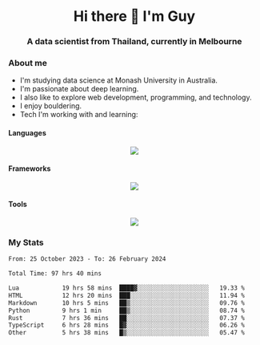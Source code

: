 <h1 align="center">Hi there 👋 I'm Guy</h1>
<h3 align="center">A data scientist from Thailand, currently in Melbourne</h3>

### About me

- I'm studying data science at Monash University in Australia.
- I'm passionate about deep learning.
- I also like to explore web development, programming, and technology.
- I enjoy bouldering.
- Tech I'm working with and learning:

#### Languages

<div align="center">
    <img src="https://skillicons.dev/icons?i=py,ts,js,html,css,rust" />
</div>

#### Frameworks

<div align="center">
    <img src="https://skillicons.dev/icons?i=pytorch,tensorflow,fastapi,react" /><br>
</div>

#### Tools

<div align="center">
    <img src="https://skillicons.dev/icons?i=postgres,redis,docker" /><br>
</div>

### My Stats

<!--START_SECTION:waka-->

```txt
From: 25 October 2023 - To: 26 February 2024

Total Time: 97 hrs 40 mins

Lua            19 hrs 58 mins  ████▓░░░░░░░░░░░░░░░░░░░░   19.33 %
HTML           12 hrs 20 mins  ███░░░░░░░░░░░░░░░░░░░░░░   11.94 %
Markdown       10 hrs 5 mins   ██▒░░░░░░░░░░░░░░░░░░░░░░   09.76 %
Python         9 hrs 1 min     ██▒░░░░░░░░░░░░░░░░░░░░░░   08.74 %
Rust           7 hrs 36 mins   ██░░░░░░░░░░░░░░░░░░░░░░░   07.37 %
TypeScript     6 hrs 28 mins   █▓░░░░░░░░░░░░░░░░░░░░░░░   06.26 %
Other          5 hrs 38 mins   █▒░░░░░░░░░░░░░░░░░░░░░░░   05.47 %
```

<!--END_SECTION:waka-->
